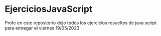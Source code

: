 # EjerciciosJavaScript
Profe en este repositorio dejo todos los ejercicios resueltos de java script para entregar el viernes 19/05/2023

